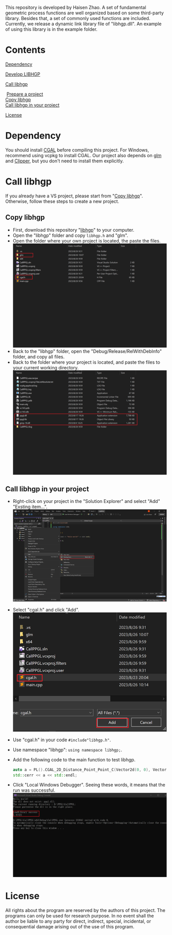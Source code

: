 
This repository is developed by Haisen Zhao. A set of fundamental geometric process functions are well organized based on some third-party library. 
Besides that, a set of commonly used functions are included. Currently, we release a dynamic link library file of "libhgp.dll". An example of using this library is in the example folder. 



# Contents

[Dependency](#Dependency)

[Develop LIBHGP](Develop%20libhgp.md)

[Call libhgp](#Call-libhgp)

​	[Prepare a project](#Prepare-a-project)  
​	[Copy libhgp](#Copy-libhgp )  
​	[Call libhgp in your project](#Call-libhgp-in-your-project)    

[License](#License)

# Dependency

You should install [CGAL](https://github.com/CGAL/cgal) before compiling this project. For Windows, recommend using vcpkg to install CGAL. 
Our project also depends on [glm](https://github.com/g-truc/glm.git) and [Clipper](http://www.angusj.com/delphi/clipper.php), but you don't need to install them explicitly.

# Call libhgp

If you already have a VS project, please start from "[Copy libhgp](Copy-libhgp)". Otherwise, follow these steps to create a new project.

## Copy libhgp 

- First, download this  repository "[libhgp](https://github.com/haisenzhao/libhgp)" to your computer.
- Open the "libhgp" folder and copy `libhgp.h` and "glm".
- Open the folder where your own project is located, the paste the files.![image-paste_cgal_h_and_glm](images/image-paste_cgal_h_and_glm.png)
- Back to the "libhgp" folder, open the "Debug/Release/RelWithDebInfo" folder, and copy all files.
- Back to the folder where your project is located, and paste the files to your current working directory.![image-paste_dll](images/image-paste_dll.png)

## Call libhgp in your project

- Right-click on your project in the "Solution Explorer" and select "Add" "Exsting item...". <br>![image-add_existing_item](images/image-add_existing_item.png)

- Select "cgal.h" and click "Add".![image-add_cgal_h](images/image-add_cgal_h.png)

- Use "cgal.h" in your code `#include"libhgp.h"`.
- Use namespace "libhgp": `using namespace libhgp;`.
- Add the following code to the main function to test libhgp.
  ```cpp
  auto a = PL().CGAL_2D_Distance_Point_Point_C(Vector2d(0, 0), Vector2d(1, 1));
  std::cerr << a << std::endl;
  ```
- Click "Local Windows Debugger". Seeing these words, it means that the run was successful.![image-successful](images/image-successful.png)

# License

All rights about the program are reserved by the authors of this project. The programs can only be used for research purpose. In no event shall the author be liable to any party for direct, indirect, special, incidental, or consequential damage arising out of the use of this program.
